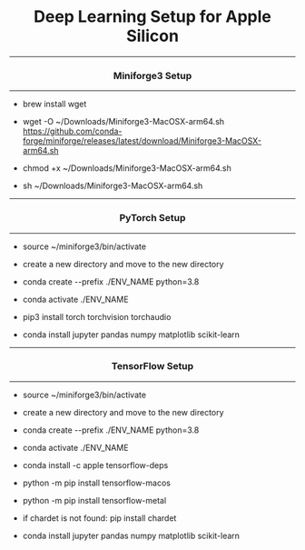 <h1 align="center">Deep Learning Setup for Apple Silicon</h1>

---

<h3 align="center">Miniforge3 Setup</h3>

---

- brew install wget

- wget -O ~/Downloads/Miniforge3-MacOSX-arm64.sh https://github.com/conda-forge/miniforge/releases/latest/download/Miniforge3-MacOSX-arm64.sh

- chmod +x ~/Downloads/Miniforge3-MacOSX-arm64.sh

- sh ~/Downloads/Miniforge3-MacOSX-arm64.sh

---

<h3 align="center">PyTorch Setup</h3>

---

- source ~/miniforge3/bin/activate

- create a new directory and move to the new directory

- conda create --prefix ./ENV_NAME python=3.8

- conda activate ./ENV_NAME

- pip3 install torch torchvision torchaudio

- conda install jupyter pandas numpy matplotlib scikit-learn

---

<h3 align="center">TensorFlow Setup</h3>

---

- source ~/miniforge3/bin/activate

- create a new directory and move to the new directory

- conda create --prefix ./ENV_NAME python=3.8

- conda activate ./ENV_NAME

- conda install -c apple tensorflow-deps

- python -m pip install tensorflow-macos

- python -m pip install tensorflow-metal

- if chardet is not found: pip install chardet

- conda install jupyter pandas numpy matplotlib scikit-learn
